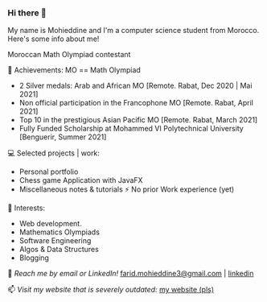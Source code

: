 ### Hi there 👋

<!--
**MohiZzine/MohiZzine** is a ✨ _special_ ✨ repository because its `README.md` (this file) appears on your GitHub profile.

Here are some ideas to get you started:

- 🔭 I’m currently working on ...
- 🌱 I’m currently learning ...
- 👯 I’m looking to collaborate on ...
- 🤔 I’m looking for help with ...
- 💬 Ask me about ...
- 📫 How to reach me: ...
- 😄 Pronouns: ...
- ⚡ Fun fact: ...
-->
My name is Mohieddine and I'm a computer science student from Morocco. Here's some info about me!

Moroccan Math Olympiad contestant

🥇 Achievements: MO == Math Olympiad
- 2 Silver medals: Arab and African MO [Remote. Rabat, Dec 2020 | Mai 2021]
- Non official participation in the Francophone MO [Remote. Rabat, April 2021]
- Top 10 in the prestigious Asian Pacific MO [Remote. Rabat, March 2021] 
- Fully Funded Scholarship at Mohammed VI Polytechnical University [Benguerir, Summer 2021]

💻 Selected projects | work:
  - Personal portfolio
  - Chess game Application with JavaFX
  - Miscellaneous notes & tutorials 
⚡ No prior Work experience (yet)

🌱 Interests:
- Web development.
- Mathematics Olympiads
- Software Engineering
- Algos & Data Structures
- Blogging

💬 *Reach me by email or LinkedIn!* farid.mohieddine3@gmail.com | [linkedin](https://www.linkedin.com/in/mohieddine-farid-b1482325b/)

📫 *Visit my website that is severely outdated:* [my website (pls)](https://mohifarid.net/)
